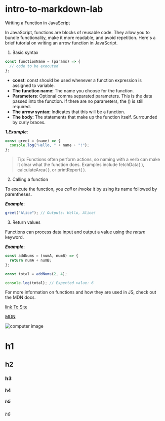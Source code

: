 # intro-to-markdown-lab

Writing a Function in JavaScript

In JavaScript, functions are blocks of reusable code. They allow you to bundle functionality, make it more readable, and avoid repetition. Here's a brief tutorial on writing an arrow function in JavaScript.

1. Basic syntax

```javascript
const functionName = (params) => {
  // code to be executed
};
```

- **const**: const should be used whenever a function expression is assigned to variable.
- **The function name**: The name you choose for the function.
- **Parameters**: Optional comma separated parameters. This is the data passed into the function. If there are no parameters, the () is still required.
- **The arrow syntax**: Indicates that this will be a function.
- **The body**: The statements that make up the function itself. Surrounded by curly braces.

**_1.Example_**:

```javascript
const greet = (name) => {
  console.log("Hello, " + name + "!");
};
```

> Tip: Functions often perform actions, so naming with a verb can make it clear what the function does. Examples include fetchData( ), calculateArea( ), or printReport( ).

2. Calling a function

To execute the function, you _call_ or _invoke_ it by using its name followed by parentheses.

**_Example_**:

```javascript
greet("Alice"); // Outputs: Hello, Alice!
```

3. Return values

Functions can process data input and output a value using the _return_ keyword.

**_Example_**:

```javascript
const addNums = (numA, numB) => {
  return numA + numB;
};

const total = addNums(2, 4);

console.log(total); // Expected value: 6
```

For more information on functions and how they are used in JS, check out the MDN docs.

[link To Site](https://developer.mozilla.org/en-US/docs/Web/JavaScript/Guide/Functions)

[MDN](https://developer.mozilla.org/en-US/)

![computer image](https://unsplash.com/photos/text-ufnhDMFOZ_M)

# h1

## h2

### h3

#### h4

##### h5

###### h6
